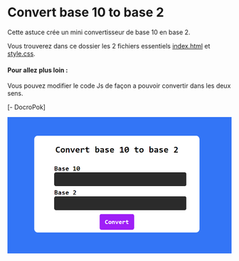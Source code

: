 # Convert base 10 to base 2

Cette astuce crée un mini convertisseur de base 10 en base 2.

Vous trouverez dans ce dossier les 2 fichiers essentiels [index.html](index.html) et [style.css](style.css).

####  Pour allez plus loin :
Vous pouvez modifier le code Js de façon a pouvoir convertir dans les deux sens.

[- DocroPok]

<div align="center">
  <img src="https://github.com/DoctorPok42/Astuces-Web/blob/main/V2/IMG/Convert-base-10-to-base-2.PNG">
</div>
